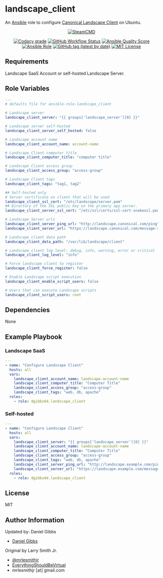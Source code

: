 # landscape_client

An [Ansible](https://www.ansible.com) role to configure [Canonical Landscape Client](https://landscape.canonical.com/) on Ubuntu.

<p align="center">
  <a href="https://ubuntu.com/landscape"><img src="https://user-images.githubusercontent.com/4478206/198877394-eb340178-bd86-4736-be24-77011ae89122.png" alt="SteamCMD"></a>

<br>
</p>
<p align="center">
<a href="https://app.codacy.com/gh/dgibbs64/ansible-role-landscape_client"><img src="https://img.shields.io/codacy/grade/1a892d499efd4dabb73beffa8d64ed01?logo=codacy&style=flat-square" alt="Codacy grade"></a>
<a href="https://github.com/dgibbs64/ansible-role-landscape_client/actions/workflows/molecule.yml"><img alt="GitHub Workflow Status" src="https://img.shields.io/github/workflow/status/dgibbs64/ansible-role-landscape_client/Ansible%20Molecule?label=molecule&logo=ansible&style=flat-square"></a>
<a href="https://galaxy.ansible.com/dgibbs64/landscape_client"><img alt="Ansible Quality Score" src="https://img.shields.io/ansible/quality/61042?logo=ansible&style=flat-square"></a>
<a href="https://galaxy.ansible.com/dgibbs64/landscape_client"><img alt="Ansible Role" src="https://img.shields.io/ansible/role/d/61042?color=EE0000&logo=ansible&style=flat-square"></a>
<a href="https://galaxy.ansible.com/dgibbs64/landscape_client"><img alt="GitHub tag (latest by date)" src="https://img.shields.io/github/v/tag/dgibbs64/ansible-role-landscape_client?color=EE0000&label=release&logo=ansible&style=flat-square"></a>
<a href="/LICENSE.md"><img src="https://img.shields.io/github/license/gameservermanagers/docker-steamcmd?style=flat-square" alt="MIT License"></a>
</p>

## Requirements

Landscape SaaS Account or self-hosted Landscape Server.

## Role Variables

```yaml
---
# defaults file for ansible-role-landscape_client

# Landscape server
landscape_client_server: "{{ groups['landscape_server'][0] }}"

# Landscape server self-hosted
landscape_client_server_self_hosted: false

# Landscape account name
landscape_client_account_name: account-name

# Landscape Client computer title
landscape_client_computer_title: "computer title"

# Landscape Client access group
landscape_client_access_group: "access-group"

# Landscape Client tags
landscape_client_tags: "tag1, tag2"

## Self-hosted only
# Server certificate on client that will be used
landscape_client_ssl_cert: "/etc/landscape/server.pem"
## Directory of the SSL public key on the primary app server.
landscape_client_server_ssl_cert: "/etc/ssl/certs/ssl-cert-snakeoil.pem"

# Landscape Server urls
landscape_client_server_ping_url: "http://landscape.canonical.com/ping"
landscape_client_server_url: "https://landscape.canonical.com/message-system"

# Landscape client data path
landscape_client_data_path: "/var/lib/landscape/client"

# Landscape client log level: debug, info, warning, error or critical
landscape_client_log_level: "info"

# Force landscape client to register
landscape_client_force_register: false

# Enable Landscape script execution
landscape_client_enable_script_users: false

# Users that can execute Landscape scripts
landscape_client_script_users: root
```

## Dependencies

None

## Example Playbook

### Landscape SaaS

```yaml
---
- name: "Configure Landscape Client"
  hosts: all
  vars:
    landscape_client_account_name: landscape-account-name
    landscape_client_computer_title: "Computer Title"
    landscape_client_access_group: "access-group"
    landscape_client_tags: "web, db, apache"
  roles:
    - role: dgibbs64.landscape_client
```

### Self-hosted

```yaml
---
- name: "Configure Landscape Client"
  hosts: all
  vars:
    landscape_client_server: "{{ groups['landscape_server'][0] }}"
    landscape_client_account_name: landscape-account-name
    landscape_client_computer_title: "Computer Title"
    landscape_client_access_group: "access-group"
    landscape_client_tags: "web, db, apache"
    landscape_client_server_ping_url: "http://landscape.example.com/ping"
    landscape_client_server_url: "https://landscape.example.com/message-system"
  roles:
    - role: dgibbs64.landscape_client
```

## License

MIT

## Author Information

Updated by: Daniel Gibbs

- [Daniel Gibbs](https://danielgibbs.co.uk)

Original by Larry Smith Jr.

- [@mrlesmithjr](https://www.twitter.com/mrlesmithjr)
- [EverythingShouldBeVirtual](http://www.everythingshouldbevirtual.com)
- mrlesmithjr [at] gmail.com
